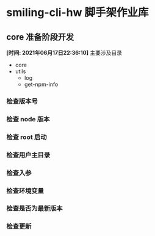 # smiling-cli-hw 脚手架作业库


## core 准备阶段开发
**[时间: 2021年06月17日22:36:10]**
主要涉及目录
-   core
-   utils
    + log
    + get-npm-info

### 检查版本号

### 检查 node 版本

### 检查 root 启动

### 检查用户主目录

### 检查入参

### 检查环境变量

### 检查是否为最新版本

### 检查更新